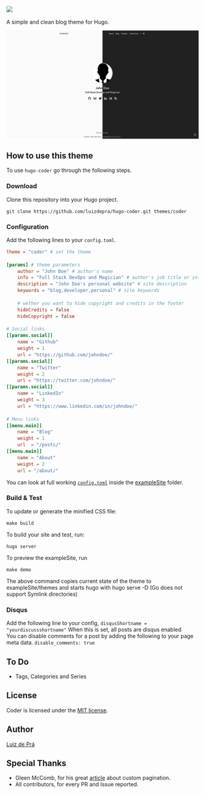 ![](https://github.com/luizdepra/hugo-coder/blob/master/static/images/logo/huco-coder-logotype-a.png)

A simple and clean blog theme for Hugo.

![](https://github.com/luizdepra/hugo-coder/blob/master/images/screenshot.png)

## How to use this theme

To use `hugo-coder` go through the following steps.

### Download

Clone this repository into your Hugo project.

```
git clone https://github.com/luizdepra/hugo-coder.git themes/coder
```

### Configuration

Add the following lines to your `config.toml`.

```toml
theme = "coder" # set the theme

[params] # theme parameters
    author = "John Doe" # author's name
    info = "Full Stack DevOps and Magician" # author's job title or info
    description = "John Doe's personal website" # site description
    keywords = "blog,developer,personal" # site keywords

    # wether you want to hide copyright and credits in the footer
    hideCredits = false
    hideCopyright = false
    
# Social links
[[params.social]]
    name = "Github"
    weight = 1
    url = "https://github.com/johndoe/"
[[params.social]]
    name = "Twitter"
    weight = 2
    url = "https://twitter.com/johndoe/"
[[params.social]]
    name = "LinkedIn"
    weight = 3
    url = "https://www.linkedin.com/in/johndoe/"

# Menu links
[[menu.main]]
    name = "Blog"
    weight = 1
    url  = "/posts/"
[[menu.main]]
    name = "About"
    weight = 2
    url = "/about/"
```




You can look at full working [`config.toml`](https://github.com/luizdepra/hugo-coder/blob/master/exampleSite/config.toml) inside the [exampleSite](https://github.com/luizdepra/hugo-coder/tree/master/exampleSite) folder.

### Build & Test

To update or generate the minified CSS file:

```
make build
```

To build your site and test, run:

```
hugo server
```
To preview the exampleSite, run
```
make demo
```
 The above command copies current state of the theme to exampleSite/themes and starts hugo with hugo serve -D (Go does not support Symlink directories)

### Disqus
Add the following line to your config,
```disqusShortname = "yourdiscussshortname"``` When this is set, all posts are disqus enabled   
You can disable comments for a post by adding the following to your page meta data.
```disable_comments: true```


## To Do
- Tags, Categories and Series

## License

Coder is licensed under the [MIT license](https://github.com/luizdepra/hugo-coder/blob/master/LICENSE.md).

## Author

[Luiz de Prá](https://luizdepra.com)

## Special Thanks

- Gleen McComb, for his great [article](https://glennmccomb.com/articles/how-to-build-custom-hugo-pagination/) about custom pagination.
- All contributors, for every PR and Issue reported.
